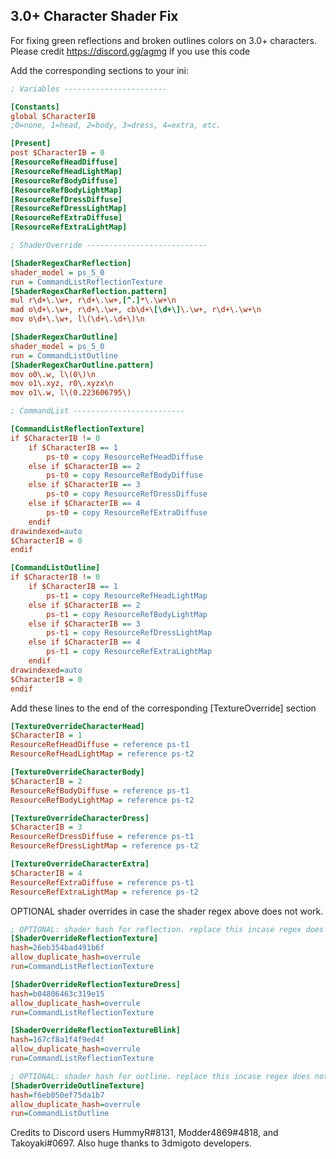 ## 3.0+ Character Shader Fix

For fixing green reflections and broken outlines colors on 3.0+ characters. Please credit https://discord.gg/agmg if you use this code

Add the corresponding sections to your ini:


```ini
; Variables -----------------------

[Constants]
global $CharacterIB
;0=none, 1=head, 2=body, 3=dress, 4=extra, etc.

[Present]
post $CharacterIB = 0
[ResourceRefHeadDiffuse]
[ResourceRefHeadLightMap]
[ResourceRefBodyDiffuse]
[ResourceRefBodyLightMap]
[ResourceRefDressDiffuse]
[ResourceRefDressLightMap]
[ResourceRefExtraDiffuse]
[ResourceRefExtraLightMap]

; ShaderOverride ---------------------------

[ShaderRegexCharReflection]
shader_model = ps_5_0
run = CommandListReflectionTexture
[ShaderRegexCharReflection.pattern]
mul r\d+\.\w+, r\d+\.\w+,[^.]*\.\w+\n
mad o\d+\.\w+, r\d+\.\w+, cb\d+\[\d+\]\.\w+, r\d+\.\w+\n
mov o\d+\.\w+, l\(\d+\.\d+\)\n

[ShaderRegexCharOutline]
shader_model = ps_5_0
run = CommandListOutline
[ShaderRegexCharOutline.pattern]
mov o0\.w, l\(0\)\n
mov o1\.xyz, r0\.xyzx\n
mov o1\.w, l\(0.223606795\)

; CommandList -------------------------

[CommandListReflectionTexture]
if $CharacterIB != 0
    if $CharacterIB == 1
        ps-t0 = copy ResourceRefHeadDiffuse
    else if $CharacterIB == 2
        ps-t0 = copy ResourceRefBodyDiffuse
    else if $CharacterIB == 3
        ps-t0 = copy ResourceRefDressDiffuse
    else if $CharacterIB == 4
        ps-t0 = copy ResourceRefExtraDiffuse    
    endif
drawindexed=auto
$CharacterIB = 0
endif

[CommandListOutline]
if $CharacterIB != 0
    if $CharacterIB == 1
        ps-t1 = copy ResourceRefHeadLightMap
    else if $CharacterIB == 2
        ps-t1 = copy ResourceRefBodyLightMap
    else if $CharacterIB == 3
        ps-t1 = copy ResourceRefDressLightMap
    else if $CharacterIB == 4
        ps-t1 = copy ResourceRefExtraLightMap
    endif
drawindexed=auto
$CharacterIB = 0
endif
```

Add these lines to the end of the corresponding [TextureOverride] section
```ini
[TextureOverrideCharacterHead]
$CharacterIB = 1
ResourceRefHeadDiffuse = reference ps-t1
ResourceRefHeadLightMap = reference ps-t2

[TextureOverrideCharacterBody]
$CharacterIB = 2
ResourceRefBodyDiffuse = reference ps-t1
ResourceRefBodyLightMap = reference ps-t2

[TextureOverrideCharacterDress]
$CharacterIB = 3
ResourceRefDressDiffuse = reference ps-t1
ResourceRefDressLightMap = reference ps-t2

[TextureOverrideCharacterExtra]
$CharacterIB = 4
ResourceRefExtraDiffuse = reference ps-t1
ResourceRefExtraLightMap = reference ps-t2
```

OPTIONAL shader overrides in case the shader regex above does not work.
```ini
; OPTIONAL: shader hash for reflection. replace this incase regex does not work.
[ShaderOverrideReflectionTexture]
hash=26eb354bad491b6f
allow_duplicate_hash=overrule
run=CommandListReflectionTexture

[ShaderOverrideReflectionTextureDress]
hash=b04806463c319e15
allow_duplicate_hash=overrule
run=CommandListReflectionTexture

[ShaderOverrideReflectionTextureBlink]
hash=167cf8a1f4f9ed4f
allow_duplicate_hash=overrule
run=CommandListReflectionTexture

; OPTIONAL: shader hash for outline. replace this incase regex does not work.
[ShaderOverrideOutlineTexture]
hash=f6eb050ef75da1b7
allow_duplicate_hash=overrule
run=CommandListOutline
```


Credits to Discord users HummyR#8131, Modder4869#4818, and Takoyaki#0697.
Also huge thanks to 3dmigoto developers.
